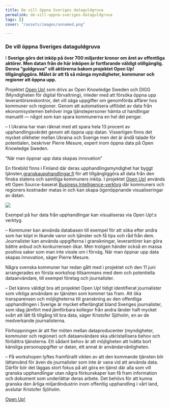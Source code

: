 ```yaml
---
title: De vill öppna Sveriges dataguldgruva
permalink: de-vill-oppna-sveriges-dataguldgruva
tags: []
cover: "/assets/images/unnamed.png"

---
```

### **De vill öppna Sveriges dataguldgruva**

I **Sverige görs det inköp på över 700 miljarder kronor om året av offentliga aktörer. Men datan från de här inköpen är fortfarande väldigt otillgänglig. Denna ”guldgruva” vill aktörerna bakom projektet Open Up! tillgängliggöra. Målet är att få så många myndigheter, kommuner och regioner att öppna upp.**

Projektet [Open Up!](https://openup.okfn.se) som drivs av Open Knowledge Sweden och DIGG (Myndigheten för digital förvaltning), inleder med att försöka öppna upp leverantörsreskontror, det vill säga uppgifter om genomförda affärer hos kommuner och regioner. Genom att automatisera utflödet av data från ekonomisystemen behöver inga tjänstepersoner hämta ut handlingar manuellt — något som kan spara kommunerna en hel del pengar.

– I Ukraina har man räknat med att spara hela 13 procent av upphandlingsvärdet genom att öppna upp datan. Visserligen finns det mycket olikheter mellan Ukraina och Sverige men det är ändå talade för potentialen, beskriver Pierre Mesure, expert inom öppna data på Open Knowledge Sweden.

“När man öppnar upp data skapas innovation”

En förebild finns i Finland där deras upphandlingsmyndighet har byggt tjänsten[ granskaupphandlingar.fi](https://granskaupphandlingar.fi) för att tillgängliggöra all data från den finska statens och samtliga kommuners inköp. I projektet [Open Up!](https://openup.okfn.se) används ett Open Source-baserat [Business Intelligence-verktyg](https://www.metabase.com) där kommuners och regioners kostnader matas in och kan skapa ögonöppnande visualiseringar av datan.

![](/assets/images/unnamed.png)

Exempel på hur data från upphandlingar kan visualiseras via Open Up!:s verktyg.

– Kommuner kan använda databasen till exempel för att söka efter andra som har köpt in likande varor och tjänster och få tips och råd från dem. Journalister kan använda uppgifterna i granskningar, leverantörer kan göra bättre anbud och konkurrensen ökar. Men troligen händer också en massa positiva saker som man inte visste om i förväg. När man öppnar upp data skapas innovation, säger Pierre Mesure.

Några svenska kommuner har redan gått med i projektet och den 11 juni arrangerades en första workshop tillsammans med dem och potentiella dataanvändare, till exempel företag och journalister.

– Det känns väldigt bra att projektet Open Up! tidigt identifierat journalister som viktiga användare av tjänsten som kommer tas fram. Att öka transparensen och möjligheterna till granskning av den offentliga upphandlingen i Sverige är mycket efterlängtat bland Sveriges journalister, som idag jämfört med jämförbara kollegor från andra länder haft mycket svårt att lätt få tillgång till bra data, säger Kristofer Sjöholm, en av de medverkande journalisterna.

Förhoppningen är att fler möten mellan dataproducenter (myndigheter, kommuner och regioner) och dataanvändare ska utkristallisera behov och förbättra tjänsterna. Ett sådant behov är att möjligheten att tvätta bort känsliga personuppgifter ur datan, ett annat är användarvänligheten.

– På workshopen lyftes framförallt vikten av att den kommande tjänsten blir lättanvänd för även de journalister som inte är vana vid att använda data. Därför bör det läggas stort fokus på att göra en tjänst där alla som vill granska upphandlingar utan några förkunskaper kan få fram information och dokument som underlättar deras arbete. Det behövs för att kunna granska den årliga miljardindustrin inom offentlig upphandling i vårt land, avslutar Kristofer Sjöholm.

[Open Up!](https://openup.okfn.se)
